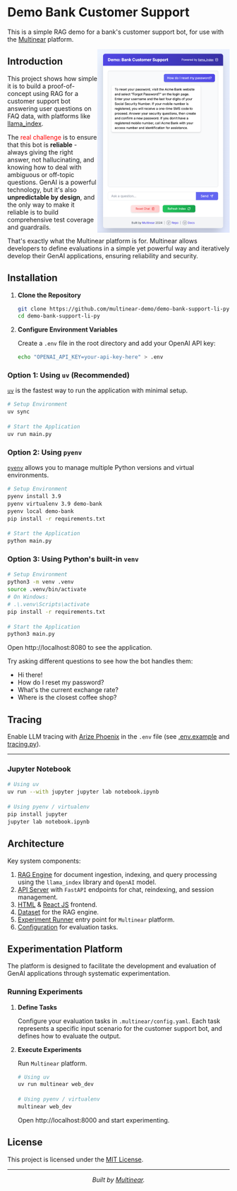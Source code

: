 # Demo Bank Customer Support

This is a simple RAG demo for a bank's customer support bot, for use with the [Multinear](https://multinear.com) platform.

<img align="right" width="300" src="static/screenshot.png">

## Introduction

This project shows how simple it is to build a proof-of-concept using RAG for a customer support bot answering user questions on FAQ data, with platforms like [llama_index](https://github.com/run-llama/llama_index). 

The <span style="color: red">real challenge</span> is to ensure that this bot is **reliable** - always giving the right answer, not hallucinating, and knowing how to deal with ambiguous or off-topic questions. GenAI is a powerful technology, but it's also **unpredictable by design**, and the only way to make it reliable is to build comprehensive test coverage and guardrails. 

That's exactly what the Multinear platform is for. Multinear allows developers to define evaluations in a simple yet powerful way and iteratively develop their GenAI applications, ensuring reliability and security.


## Installation

1. **Clone the Repository**

    ```bash
    git clone https://github.com/multinear-demo/demo-bank-support-li-py
    cd demo-bank-support-li-py
    ```

2. **Configure Environment Variables**

   Create a `.env` file in the root directory and add your OpenAI API key:

    ```bash
    echo "OPENAI_API_KEY=your-api-key-here" > .env
    ```

### Option 1: Using `uv` (Recommended)

   [`uv`](https://github.com/astral-sh/uv) is the fastest way to run the application with minimal setup.

```bash
# Setup Environment
uv sync

# Start the Application
uv run main.py
```

### Option 2: Using `pyenv`

   [`pyenv`](https://github.com/pyenv/pyenv) allows you to manage multiple Python versions and virtual environments.

```bash
# Setup Environment
pyenv install 3.9
pyenv virtualenv 3.9 demo-bank
pyenv local demo-bank
pip install -r requirements.txt

# Start the Application
python main.py
```

### Option 3: Using Python's built-in `venv`

```bash
# Setup Environment
python3 -m venv .venv
source .venv/bin/activate
# On Windows:
# .\.venv\Scripts\activate
pip install -r requirements.txt

# Start the Application
python3 main.py
```

Open http://localhost:8080 to see the application.

Try asking different questions to see how the bot handles them:

- Hi there!
- How do I reset my password?
- What's the current exchange rate?
- Where is the closest coffee shop?

## Tracing

Enable LLM tracing with [Arize Phoenix](https://phoenix.arize.com) in the `.env` file (see [.env.example](.env.example) and [tracing.py](tracing.py)).

---

### Jupyter Notebook

```bash
# Using uv
uv run --with jupyter jupyter lab notebook.ipynb

# Using pyenv / virtualenv
pip install jupyter
jupyter lab notebook.ipynb
```

## Architecture

   Key system components:

1. [RAG Engine](engine.py) for document ingestion, indexing, and query processing using the `llama_index` library and `OpenAI` model.
2. [API Server](api.py) with `FastAPI` endpoints for chat, reindexing, and session management.
3. [HTML](static/index.html) & [React JS](static/app.js) frontend.
4. [Dataset](data/acme_bank_faq.txt) for the RAG engine.
5. [Experiment Runner](.multinear/task_runner.py) entry point for `Multinear` platform.
6. [Configuration](.multinear/config.yaml) for evaluation tasks.

## Experimentation Platform

   The platform is designed to facilitate the development and evaluation of GenAI applications through systematic experimentation.

### Running Experiments

1. **Define Tasks**

   Configure your evaluation tasks in `.multinear/config.yaml`. Each task represents a specific input scenario for the customer support bot, and defines how to evaluate the output.

2. **Execute Experiments**

   Run `Multinear` platform.

    ```bash
    # Using uv
    uv run multinear web_dev

    # Using pyenv / virtualenv
    multinear web_dev
    ```

   Open http://localhost:8000 and start experimenting.

## License

This project is licensed under the [MIT License](LICENSE).

---

<p align="center">
    <i>Built by <a href="https://multinear.com">Multinear</a>.</i>
</p>
